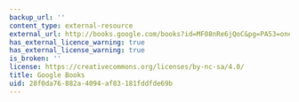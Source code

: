 ```yaml
---
backup_url: ''
content_type: external-resource
external_url: http://books.google.com/books?id=MF08nRe6jQoC&pg=PA53=onepage
has_external_licence_warning: true
has_external_license_warning: true
is_broken: ''
license: https://creativecommons.org/licenses/by-nc-sa/4.0/
title: Google Books
uid: 28f0da76-882a-4094-af83-181fddfde69b
---
```

